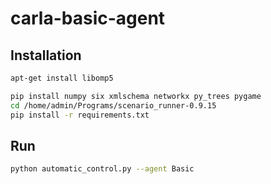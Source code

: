 # carla-basic-agent

## Installation
```bash
apt-get install libomp5

pip install numpy six xmlschema networkx py_trees pygame
cd /home/admin/Programs/scenario_runner-0.9.15
pip install -r requirements.txt
```

## Run
```bash
python automatic_control.py --agent Basic
```
